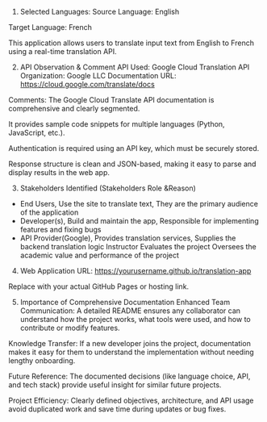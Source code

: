1. Selected Languages:
Source Language: English

Target Language: French

This application allows users to translate input text from English to French using a real-time translation API.

2. API Observation & Comment
API Used: Google Cloud Translation API
Organization: Google LLC
Documentation URL: https://cloud.google.com/translate/docs

Comments:
The Google Cloud Translate API documentation is comprehensive and clearly segmented.

It provides sample code snippets for multiple languages (Python, JavaScript, etc.).

Authentication is required using an API key, which must be securely stored.

Response structure is clean and JSON-based, making it easy to parse and display results in the web app.

3. Stakeholders Identified (Stakeholders Role &Reason)
- End Users, Use the site to translate text, They are the primary audience of the application
- Developer(s),	Build and maintain the app,	Responsible for implementing features and fixing bugs
- API Provider(Google),	Provides translation services,	Supplies the backend translation logic
Instructor	Evaluates the project	Oversees the academic value and performance of the project

4. Web Application URL:
https://yourusername.github.io/translation-app

Replace with your actual GitHub Pages or hosting link.

5. Importance of Comprehensive Documentation
Enhanced Team Communication:
A detailed README ensures any collaborator can understand how the project works, what tools were used, and how to contribute or modify features.

Knowledge Transfer:
If a new developer joins the project, documentation makes it easy for them to understand the implementation without needing lengthy onboarding.

Future Reference:
The documented decisions (like language choice, API, and tech stack) provide useful insight for similar future projects.

Project Efficiency:
Clearly defined objectives, architecture, and API usage avoid duplicated work and save time during updates or bug fixes.
